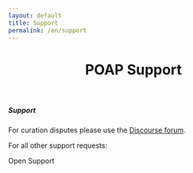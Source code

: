 ```yaml
---
layout: default
title: Support
permalink: /en/support
---
```



<header class="page-header">
  <div class="header-bg-fade-in"></div>
  <div class="header-bg-fade-out"></div>
  <div class="container py-5 mt-5 mb-4 pt-lg-0 my-lg-0 poap-purple-dark">
    <div class="text-center my-0 my-md-3 my-lg-5">
      <h1 class="display-6 fw-bold mb-2">POAP Support</h1>
    </div>
  </div>
</header>


<section class="">
  <div class="container">
    <div class="row justify-content-center my-5">
      <div class="col col-md-10 col-lg-6 col-xm-5">
        <div class="card rounded-3 h-100 text-center">
          <div class="card-header"></div>
          <div class="card-body">
            <h5 class="card-title">Support</h5>
            <p class="card-text mb-2">For curation disputes please use the <a href="https://discourse.poap.xyz/categories" target="_blank">Discourse forum</a>.</p>
            <p class="card-text">For all other support requests:</p>
            <a class="btn btn-primary px-4" onclick="Intercom('show');">Open Support</a>
          </div>
          <div class="card-footer"></div>
        </div>
      </div>
    </div>
  </div>
</section>

